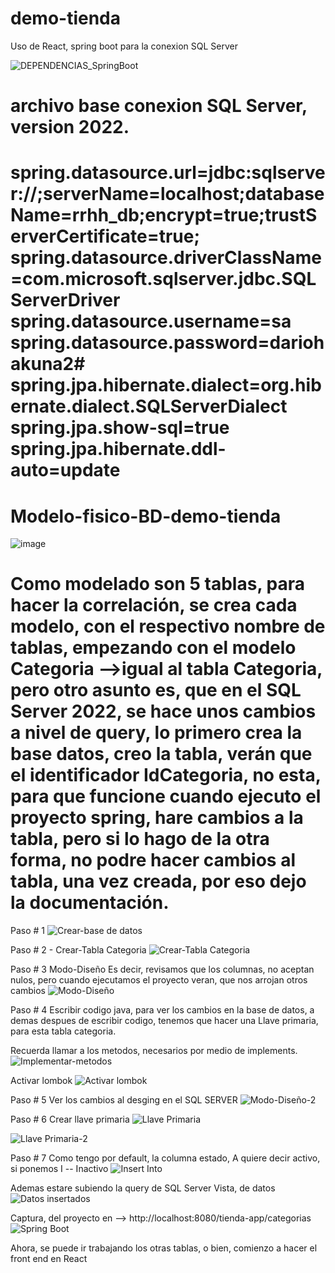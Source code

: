 # demo-tienda
 Uso de React, spring boot para la conexion SQL Server

![DEPENDENCIAS_SpringBoot](https://github.com/user-attachments/assets/2193d645-f211-40d8-a724-80e482710b74)


archivo base conexion SQL Server, version 2022.
=======================================================================================================================
spring.datasource.url=jdbc:sqlserver://;serverName=localhost;databaseName=rrhh_db;encrypt=true;trustServerCertificate=true;
spring.datasource.driverClassName=com.microsoft.sqlserver.jdbc.SQLServerDriver
spring.datasource.username=sa
spring.datasource.password=dariohakuna2#
spring.jpa.hibernate.dialect=org.hibernate.dialect.SQLServerDialect
spring.jpa.show-sql=true
spring.jpa.hibernate.ddl-auto=update
=======================================================================================================================

# Modelo-fisico-BD-demo-tienda
![image](https://github.com/user-attachments/assets/df067516-3b02-46bf-856e-103dc5670289)

# Como modelado son 5 tablas, para hacer la correlación, se crea cada modelo, con el respectivo nombre de tablas, empezando con el modelo Categoria -->igual al tabla Categoria, pero otro asunto es, que en el SQL Server 2022, se hace unos cambios a nivel de query, lo primero crea la base datos, creo la tabla, verán que el identificador IdCategoria, no esta, para que funcione cuando ejecuto el proyecto spring, hare cambios a la tabla, pero si lo hago de la otra forma, no podre hacer cambios al tabla, una vez creada, por eso dejo la documentación.

Paso # 1
![Crear-base de datos](https://github.com/user-attachments/assets/edaccace-4785-49cd-918e-cb6c347ac6df)

Paso # 2 - Crear-Tabla Categoria
![Crear-Tabla Categoria](https://github.com/user-attachments/assets/4f5e3607-3d5a-4d3a-80ed-54f1c5772804)

Paso # 3 Modo-Diseño
Es decir, revisamos que los columnas, no aceptan nulos, pero cuando ejecutamos el proyecto veran, que nos arrojan otros cambios
![Modo-Diseño](https://github.com/user-attachments/assets/58f09159-df3a-4d22-8bb1-309f466a6396)

Paso # 4
Escribir codigo java, para ver los cambios en la base de datos, a demas despues de escribir codigo, tenemos que hacer una Llave primaria, para esta tabla categoria.

Recuerda llamar a los metodos, necesarios por medio de implements.
![Implementar-metodos](https://github.com/user-attachments/assets/08db0b05-4c88-4f5f-bef9-68b264b50059)

Activar lombok
![Activar lombok](https://github.com/user-attachments/assets/d5df5774-2ab3-47a8-9b9e-e9273bf6f0aa)

Paso # 5
Ver los cambios al desging en el SQL SERVER
![Modo-Diseño-2](https://github.com/user-attachments/assets/6aab32bb-7bb0-4b2d-82bf-0653184ff3ee)

Paso # 6
Crear llave primaria
![Llave Primaria](https://github.com/user-attachments/assets/44c5b362-3175-4d88-8c55-1e0190882173)

![Llave Primaria-2](https://github.com/user-attachments/assets/3b584e0e-cb8a-41a8-b819-35bd665c8831)

Paso # 7
Como tengo por default, la columna estado, A quiere decir activo, si ponemos I -- Inactivo
![Insert Into](https://github.com/user-attachments/assets/de3f6f96-8b7f-45a2-9b54-e41f042d403c)

Ademas estare subiendo la query de SQL Server
Vista, de datos
![Datos insertados](https://github.com/user-attachments/assets/7502d1e5-bbf1-45bb-949c-b021f92efd56)

Captura, del proyecto en --> http://localhost:8080/tienda-app/categorias
![Spring Boot](https://github.com/user-attachments/assets/e8942614-f553-401d-a8a3-44fba7525e27)

Ahora, se puede ir trabajando los otras tablas, o bien, comienzo a hacer el front end en React











